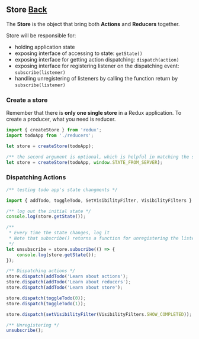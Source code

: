 ## Store [Back](./../react_redux.md)

The **Store** is the object that bring both **Actions** and **Reducers** together.

Store will be responsible for:

- holding application state
- exposing interface of accessing to state: `getState()`
- exposing interface for getting action dispatching: `dispatch(action)`
- exposing interface for registering listener on the dispatching event: `subscribe(listener)`
- handling unregistering of listeners by calling the function return by `subscribe(listener)`

### Create a store

Remember that there is **only one single store** in a Redux application. To create a producer, what you need is reducer.

```js
import { createStore } from 'redux';
import todoApp from './reducers';

let store = createStore(todoApp);

/** the second argument is optional, which is helpful in matching the state of the client to the state of the server. */
let store = createStore(todoApp, window.STATE_FROM_SERVER);
```

### Dispatching Actions

```js
/** testing todo app's state changments */

import { addTodo, toggleTodo, SetVisibilityFilter, VisibilityFilters } from './actions';

/** log out the initial state */
console.log(store.getState());

/** 
 * Every time the state changes, log it
 * Note that subscribe() returns a function for unregistering the listener
 */
let unsubscribe = store.subscribe(() => {
    console.log(store.getState());
});

/** Dispatching actions */
store.dispatch(addTodo('Learn about actions');
store.dispatch(addTodo('Learn about reducers');
store.dispatch(addTodo('Learn about store');

store.dispatch(toggleTodo(0));
store.dispatch(toggleTodo(1));

store.dispatch(setVisibilityFilter(VisibilityFilters.SHOW_COMPLETED));

/** Unregistering */
unsubscribe();
```
